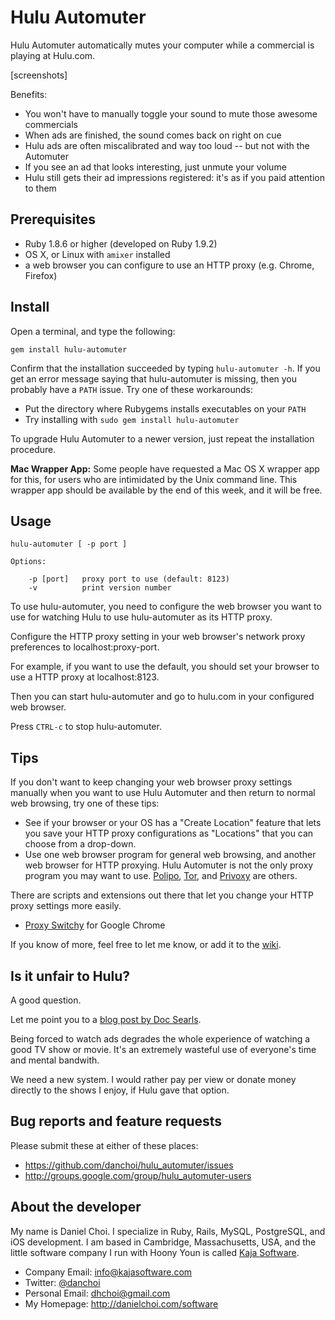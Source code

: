 # Hulu Automuter


Hulu Automuter automatically mutes your computer while a commercial is playing
at Hulu.com.

[screenshots]

Benefits:

* You won't have to manually toggle your sound to mute those awesome commercials
* When ads are finished, the sound comes back on right on cue 
* Hulu ads are often miscalibrated and way too loud -- but not with the Automuter
* If you see an ad that looks interesting, just unmute your volume
* Hulu still gets their ad impressions registered: it's as if you paid attention to them


## Prerequisites

* Ruby 1.8.6 or higher (developed on Ruby 1.9.2)
* OS X, or Linux with `amixer` installed
* a web browser you can configure to use an HTTP proxy (e.g. Chrome, Firefox)


## Install

Open a terminal, and type the following:

    gem install hulu-automuter

Confirm that the installation succeeded by typing `hulu-automuter -h`.  If you
get an error message saying that hulu-automuter is missing, then you probably
have a `PATH` issue. Try one of these workarounds:

* Put the directory where Rubygems installs executables on your `PATH`
* Try installing with `sudo gem install hulu-automuter`

To upgrade Hulu Automuter to a newer version, just repeat the installation procedure.

**Mac Wrapper App:** Some people have requested a Mac OS X wrapper app for
this, for users who are intimidated by the Unix command line. This wrapper app
should be available by the end of this week, and it will be free.

## Usage

    hulu-automuter [ -p port ]

    Options:

        -p [port]   proxy port to use (default: 8123)
        -v          print version number

To use hulu-automuter, you need to configure the web browser you want to use
for watching Hulu to use hulu-automuter as its HTTP proxy.

Configure the HTTP proxy setting in your web browser's network proxy preferences
to localhost:proxy-port.

For example, if you want to use the default, you should set your browser to use
a HTTP proxy at localhost:8123.

Then you can start hulu-automuter and go to hulu.com in your configured web
browser.

Press `CTRL-c` to stop hulu-automuter.


## Tips

If you don't want to keep changing your web browser proxy settings manually
when you want to use Hulu Automuter and then return to normal web
browsing, try one of these tips:

* See if your browser or your OS has a "Create Location" feature that lets you
  save your HTTP proxy configurations as "Locations" that you can choose from a drop-down.
* Use one web browser program for general web browsing, and another web browser 
  for HTTP proxying.  Hulu Automuter is not the only proxy program you may want
  to use.  [Polipo][polipo], [Tor][tor], and [Privoxy][privoxy] are others.

[tor]: https://www.torproject.org/
[polipo]: http://www.pps.jussieu.fr/~jch/software/polipo/
[privoxy]: http://www.privoxy.org/

There are scripts and extensions out there that let you change your HTTP proxy
settings more easily.

* [Proxy Switchy][switchy] for Google Chrome

[switchy]: https://chrome.google.com/webstore/detail/caehdcpeofiiigpdhbabniblemipncjj

If you know of more, feel free to let me know, or add it to the
[wiki](https://github.com/danchoi/hulu_automuter/wiki).


## Is it unfair to Hulu?

A good question. 

Let me point you to a [blog post by Doc Searls][docsearls].

[docsearls]: http://blogs.law.harvard.edu/doc/2007/08/09/looking-toward-life-beyond-advertising/

Being forced to watch ads degrades the whole experience of watching a good TV
show or movie.  It's an extremely wasteful use of everyone's time and mental
bandwith.

We need a new system.  I would rather pay per view or donate money directly to
the shows I enjoy, if Hulu gave that option.  


## Bug reports and feature requests

Please submit these at either of these places:

* <https://github.com/danchoi/hulu_automuter/issues>
* <http://groups.google.com/group/hulu_automuter-users>


## About the developer

My name is Daniel Choi. I specialize in Ruby, Rails, MySQL, PostgreSQL, and iOS
development. I am based in Cambridge, Massachusetts, USA, and the little
software company I run with Hoony Youn is called [Kaja Software](http://kajasoftware.com). 

* Company Email: info@kajasoftware.com
* Twitter: [@danchoi][twitter] 
* Personal Email: dhchoi@gmail.com  
* My Homepage: <http://danielchoi.com/software>

[twitter]:http://twitter.com/#!/danchoi


